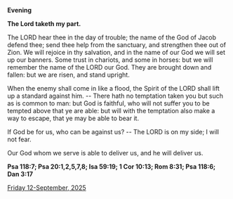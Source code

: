 **Evening**

**The Lord taketh my part.**
 
The LORD hear thee in the day of trouble; the name of the God of Jacob defend thee; send thee help from the sanctuary, and strengthen thee out of Zion. We will rejoice in thy salvation, and in the name of our God we will set up our banners. Some trust in chariots, and some in horses: but we will remember the name of the LORD our God. They are brought down and fallen: but we are risen, and stand upright.
 
When the enemy shall come in like a flood, the Spirit of the LORD shall lift up a standard against him. -- There hath no temptation taken you but such as is common to man: but God is faithful, who will not suffer you to be tempted above that ye are able: but will with the temptation also make a way to escape, that ye may be able to bear it.
 
If God be for us, who can be against us? -- The LORD is on my side; I will not fear.
 
Our God whom we serve is able to deliver us, and he will deliver us.  

**Psa 118:7; Psa 20:1,2,5,7,8; Isa 59:19; 1 Cor 10:13; Rom 8:31; Psa 118:6; Dan 3:17**

[Friday 12-September, 2025](https://t.me/daily_light)
